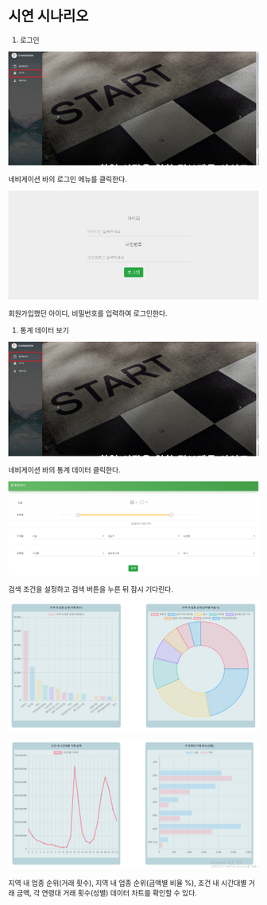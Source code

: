 
# 시연 시나리오

1. 로그인

![22222.jpg](../README/22222.jpg)

네비게이션 바의 로그인 메뉴를 클릭한다.

![Untitled](../README/Untitled.png)

회원가입했던 아이디, 비밀번호를 입력하여 로그인한다.

1. 통계 데이터 보기

![1111.jpg](../README/1111.jpg)

네비게이션 바의 통계 데이터 클릭한다.

![Untitled](../README/Untitled%201.png)

검색 조건을 설정하고 검색 버튼을 누른 뒤 잠시 기다린다.

![Untitled](../README/Untitled%202.png)

![Untitled](../README/Untitled%203.png)

지역 내 업종 순위(거래 횟수), 지역 내 업종 순위(금액별 비율 %), 조건 내 시간대별 거래 금액, 각 연령대 거래 횟수(성별) 데이터 차트를 확인할 수 있다.

